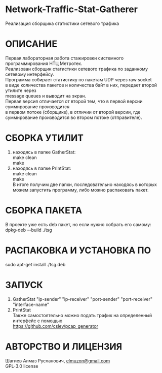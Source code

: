 # Network-Traffic-Stat-Gatherer
 Реализация сборщика статистики сетевого трафика  
# ОПИСАНИЕ 
Первая лабораторная работа стажировки системного программирования НТЦ Метротек.  
Реализован сборщик статистики сетевого трафика по заданному сетевому интерфейсу.  
Программа собирает статистику по пакетам UDP через raw socket  
в виде количества пакетов и количества байт в них, передает второй утилите через  
message queues и выводит на экран.  
Первая версия отличается от второй тем, что в первой версии суммирование производится  
в первом потоке (сборщике), в отличии от второй версии, где суммирование производится во втором потоке (отправителе).  
# СБОРКА УТИЛИТ
1.  находясь в папке GatherStat:  
    make clean  
    make  
2.  находясь в папке PrintStat:  
    make clean  
    make  
В итоге получим две папки, последовательно находясь в которых можем запустить программу, либо можно распаковать пакет.  
# СБОРКА ПАКЕТА
В проекте уже есть deb пакет, но если нужно собрать его самому:  
dpkg-deb --build ./tsg
# РАСПАКОВКА И УСТАНОВКА ПО
sudo apt-get install ./tsg.deb
# ЗАПУСК 
1. GatherStat "ip-sender" "ip-receiver" "port-sender" "port-receiver" "interface-name"  
2. PrintStat  
Также самостоятельно можно подать трафик на определенный интерфейс с помощью  
https://github.com/cslev/pcap_generator  
# АВТОРСТВО И ЛИЦЕНЗИЯ
Шагиев Алмаз Русланович, elmuzon@gmail.com  
GPL-3.0 license
